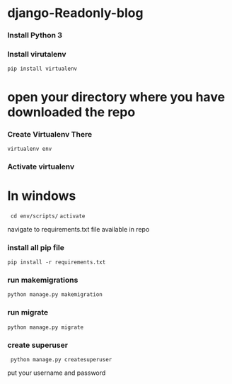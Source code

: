 # django-Readonly-blog

### Install Python 3

### Install virutalenv

`pip install virtualenv`

# open your directory where you have downloaded the repo

### Create Virtualenv There

`virtualenv env`

### Activate virtualenv

# In windows
` cd env/scripts/`
`activate` 

navigate to requirements.txt file available in repo

### install all pip file

`pip install -r requirements.txt`

### run makemigrations

`python manage.py makemigration`

### run migrate
`python manage.py migrate`

### create superuser
` python manage.py createsuperuser`

put your username and password
